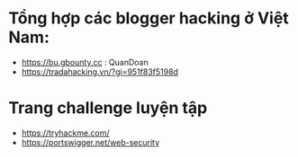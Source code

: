 # Tổng hợp các blogger hacking ở Việt Nam:
* https://bu.gbounty.cc : QuanDoan
* https://tradahacking.vn/?gi=951f83f5198d
# Trang challenge luyện tập
* https://tryhackme.com/
* https://portswigger.net/web-security
